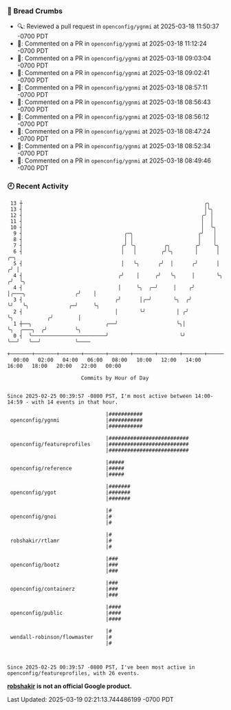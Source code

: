 ### 🍞 Bread Crumbs

 * 🔍: Reviewed a pull request in  `openconfig/ygnmi` at 2025-03-18 11:50:37 -0700 PDT
 * 💬: Commented on a PR in  `openconfig/ygnmi` at 2025-03-18 11:12:24 -0700 PDT
 * 💬: Commented on a PR in  `openconfig/ygnmi` at 2025-03-18 09:03:04 -0700 PDT
 * 💬: Commented on a PR in  `openconfig/ygnmi` at 2025-03-18 09:02:41 -0700 PDT
 * 💬: Commented on a PR in  `openconfig/ygnmi` at 2025-03-18 08:57:11 -0700 PDT
 * 💬: Commented on a PR in  `openconfig/ygnmi` at 2025-03-18 08:56:43 -0700 PDT
 * 💬: Commented on a PR in  `openconfig/ygnmi` at 2025-03-18 08:56:12 -0700 PDT
 * 💬: Commented on a PR in  `openconfig/ygnmi` at 2025-03-18 08:47:24 -0700 PDT
 * 💬: Commented on a PR in  `openconfig/ygnmi` at 2025-03-18 08:52:34 -0700 PDT
 * 💬: Commented on a PR in  `openconfig/ygnmi` at 2025-03-18 08:49:46 -0700 PDT

### 🕘 Recent Activity
```
 13 ┼                                                           ╭╮
 13 ┤                                                           │╰╮
 12 ┤                                                          ╭╯ │
 11 ┤                                                          │  │
 10 ┤                                                          │  ╰╮
  9 ┤                                 ╭─╮                     ╭╯   │
  8 ┤                                 │ │                     │    │
  7 ┤                                ╭╯ ╰╮         ╭╮        ╭╯    ╰╮
  6 ┤                                │   │        ╭╯╰╮       │      │                         ╭─╮
  5 ┤                                │   ╰╮      ╭╯  │      ╭╯      │                        ╭╯ │
  4 ┤                               ╭╯    │     ╭╯   ╰╮     │       ╰╮                      ╭╯  ╰╮
  4 ┤                               │     ╰╮  ╭─╯     │    ╭╯        │╭───╮                ╭╯    │
  3 ┤                              ╭╯      │╭─╯       ╰╮  ╭╯         ╰╯   ╰╮             ╭─╯     ╰╮
  2 ┤                              │       ╰╯          │ ╭╯                ╰╮           ╭╯        │
  1 ┼──╮                        ╭──╯                   ╰╮│                  ╰╮  ╭───╮  ╭╯         ╰╮
  0 ┤  ╰────────────────────────╯                       ╰╯                   ╰──╯   ╰──╯           ╰────
    +───────+───────+───────+───────+───────+───────+───────+───────+───────+───────+───────+───────+────
  00:00   02:00   04:00   06:00   08:00   10:00   12:00   14:00   16:00   18:00   20:00   22:00   00:00   

						Commits by Hour of Day


Since 2025-02-25 00:39:57 -0800 PST, I'm most active between 14:00-14:59 - with 14 events in that hour.

```



```
                                |###########
 openconfig/ygnmi               |###########
                                |###########

                                |##########################
 openconfig/featureprofiles     |##########################
                                |##########################

                                |#####
 openconfig/reference           |#####
                                |#####

                                |#######
 openconfig/ygot                |#######
                                |#######

                                |#
 openconfig/gnoi                |#
                                |#

                                |#
 robshakir/rtlamr               |#
                                |#

                                |###
 openconfig/bootz               |###
                                |###

                                |###
 openconfig/containerz          |###
                                |###

                                |####
 openconfig/public              |####
                                |####

                                |#
 wendall-robinson/flowmaster    |#
                                |#



Since 2025-02-25 00:39:57 -0800 PST, I've been most active in openconfig/featureprofiles, with 26 events.

```
**[robshakir](mailto:robjs@google.com) is not an official Google product.**  


Last Updated: 2025-03-19 02:21:13.744486199 -0700 PDT

